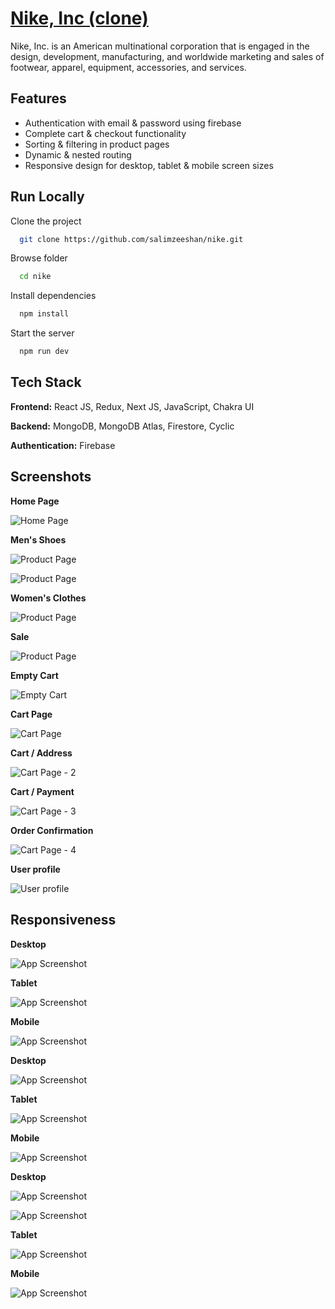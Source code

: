 
# [Nike, Inc (clone)](https://nike-lyart.vercel.app/)

Nike, Inc. is an American multinational corporation that is engaged in the design, development, manufacturing, and worldwide marketing and sales of footwear, apparel, equipment, accessories, and services.
## Features

- Authentication with email & password using firebase
- Complete cart & checkout functionality
- Sorting & filtering in product pages
- Dynamic & nested routing
- Responsive design for desktop, tablet & mobile screen sizes



## Run Locally

Clone the project

```bash
  git clone https://github.com/salimzeeshan/nike.git
```
Browse folder

```bash
  cd nike
```

Install dependencies

```bash
  npm install
```

Start the server

```bash
  npm run dev
```


## Tech Stack

**Frontend:** React JS, Redux, Next JS, JavaScript, Chakra UI

**Backend:** MongoDB, MongoDB Atlas, Firestore, Cyclic

**Authentication:** Firebase

## Screenshots

**Home Page**

![Home Page](https://media.discordapp.net/attachments/897156357810159709/1087057247659630675/Screenshot_2023-03-19_at_10.16.03_PM.png?width=2130&height=1332)

**Men's Shoes**

![Product Page](https://media.discordapp.net/attachments/897156357810159709/1087064772593328229/nike-lyart.vercel.app__9.png?width=2520&height=1220)

![Product Page](https://media.discordapp.net/attachments/897156357810159709/1087057247252791416/Screenshot_2023-03-19_at_10.16.34_PM.png?width=2184&height=1366)

**Women's Clothes**

![Product Page](https://media.discordapp.net/attachments/897156357810159709/1087057246757867621/Screenshot_2023-03-19_at_10.16.43_PM.png?width=2184&height=1366)

**Sale**

![Product Page](https://media.discordapp.net/attachments/897156357810159709/1087057245877059767/Screenshot_2023-03-19_at_10.17.01_PM.png?width=2184&height=1366)

**Empty Cart**

![Empty Cart](https://media.discordapp.net/attachments/897156357810159709/1087057207683727500/Screenshot_2023-03-19_at_10.17.36_PM.png?width=2184&height=1366)

**Cart Page**

![Cart Page](https://media.discordapp.net/attachments/897156357810159709/1087057207239135352/Screenshot_2023-03-19_at_10.18.08_PM.png?width=2184&height=1366)

**Cart / Address**

![Cart Page - 2](https://media.discordapp.net/attachments/897156357810159709/1087057206840672256/Screenshot_2023-03-19_at_10.18.22_PM.png?width=2184&height=1366)

**Cart / Payment**

![Cart Page - 3](https://media.discordapp.net/attachments/897156357810159709/1087057206513520760/Screenshot_2023-03-19_at_10.18.41_PM.png?width=2184&height=1366)

**Order Confirmation**

![Cart Page - 4](https://media.discordapp.net/attachments/897156357810159709/1087057206073114725/Screenshot_2023-03-19_at_10.19.04_PM.png?width=2184&height=1366)

**User profile**

![User profile](https://media.discordapp.net/attachments/897156357810159709/1087057205792100402/Screenshot_2023-03-19_at_10.19.35_PM.png?width=2184&height=1366)

## Responsiveness

**Desktop**

![App Screenshot](https://media.discordapp.net/attachments/897156357810159709/1087061881329553480/nike-lyart.vercel.app_.png?width=2520&height=1220)

**Tablet**

![App Screenshot](https://media.discordapp.net/attachments/897156357810159709/1087061880813666345/nike-lyart.vercel.app__1.png?width=1504&height=1364)

**Mobile**

![App Screenshot](https://media.discordapp.net/attachments/897156357810159709/1087061880457138297/nike-lyart.vercel.app__2.png?width=832&height=1364)

**Desktop**

![App Screenshot](https://media.discordapp.net/attachments/897156357810159709/1087064772299722813/nike-lyart.vercel.app__10.png?width=2520&height=1220)

**Tablet**

![App Screenshot](https://media.discordapp.net/attachments/897156357810159709/1087061879517626480/nike-lyart.vercel.app__4.png?width=1504&height=1364)

**Mobile**

![App Screenshot](https://media.discordapp.net/attachments/897156357810159709/1087061879261765734/nike-lyart.vercel.app__5.png?width=832&height=1364)

**Desktop**

![App Screenshot](https://media.discordapp.net/attachments/897156357810159709/1087064771997741056/nike-lyart.vercel.app__11.png?width=2520&height=1220)

![App Screenshot](https://media.discordapp.net/attachments/897156357810159709/1087064771733495849/nike-lyart.vercel.app__12.png?width=2520&height=1220)

**Tablet**

![App Screenshot](https://media.discordapp.net/attachments/897156357810159709/1087061878523564162/nike-lyart.vercel.app__7.png?width=1504&height=1364)

**Mobile**

![App Screenshot](https://media.discordapp.net/attachments/897156357810159709/1087061878238355476/nike-lyart.vercel.app__8.png?width=832&height=1364)
